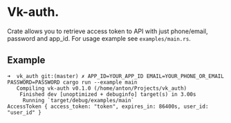 # Vk-auth.

Crate allows you to retrieve access token to API with just phone/email, password and app_id. For usage example see `examples/main.rs`.

## Example
```
➜  vk_auth git:(master) ✗ APP_ID=YOUR_APP_ID EMAIL=YOUR_PHONE_OR_EMAIL PASSWORD=PASSWORD cargo run --example main
   Compiling vk-auth v0.1.0 (/home/anton/Projects/vk_auth)
    Finished dev [unoptimized + debuginfo] target(s) in 3.00s
     Running `target/debug/examples/main`
AccessToken { access_token: "token", expires_in: 86400s, user_id: "user_id" }
```